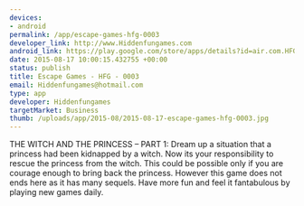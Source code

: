 ```yaml
--- 
devices: 
- android
permalink: /app/escape-games-hfg-0003
developer_link: http://www.Hiddenfungames.com
android_link: https://play.google.com/store/apps/details?id=air.com.HFG.EscapeGames.PrinceEscape1
date: 2015-08-17 10:00:15.432755 +00:00
status: publish
title: Escape Games - HFG - 0003
email: Hiddenfungames@hotmail.com
type: app
developer: Hiddenfungames
targetMarket: Business
thumb: /uploads/app/2015-08/2015-08-17-escape-games-hfg-0003.jpg
---
```


THE WITCH AND THE PRINCESS – PART 1:
Dream up a situation that a princess had been kidnapped by a witch. Now its your responsibility to rescue the princess from the witch. This could be possible only if you are courage enough to bring back the princess. However this game does not ends here as it has many sequels. Have more fun and feel it fantabulous by playing new games daily.
